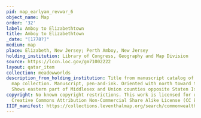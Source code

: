 ```yaml
---
pid: map_earlyam_revwar_6
object_name: Map
order: '32'
label: Amboy to Elizabethtown
title: Amboy to Elizabethtown
_date: "[1778?]"
medium: map
place: Elizabeth, New Jersey; Perth Amboy, New Jersey
holding_institution: Library of Congress, Geography and Map Division
source: https://lccn.loc.gov/gm71002222
layout: qatar_item
collection: meadowworlds
description_from_holding_institution: Title from manuscript catalog of Peter Force
  map collection. Manuscript, pen-and-ink. Oriented with north toward the lower right.
  Shows eastern part of Middlesex and Union counties opposite Staten Island.
copyright: No known copyright restrictions. This work is licensed for use under a
  Creative Commons Attribution Non-Commercial Share Alike License (CC BY-NC-SA).
IIIF_manifest: https://collections.leventhalmap.org/search/commonwealth:q524n9637/manifest
---
```

